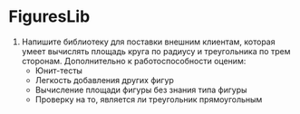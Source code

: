 # FiguresLib

1) Напишите библиотеку для поставки внешним клиентам, которая умеет вычислять площадь круга по радиусу и 
   треугольника по трем сторонам. Дополнительно к работоспособности оценим:
   - Юнит-тесты
   - Легкость добавления других фигур
   - Вычисление площади фигуры без знания типа фигуры
   - Проверку на то, является ли треугольник прямоугольным

